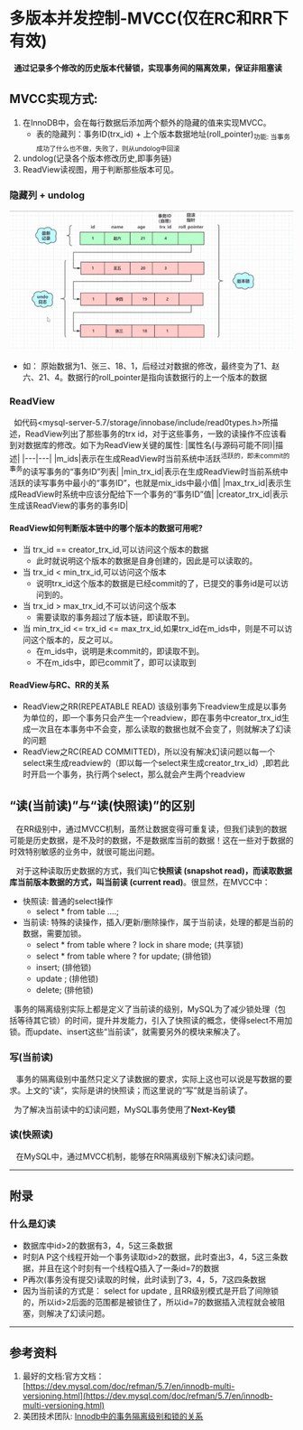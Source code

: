 # 多版本并发控制-MVCC(仅在RC和RR下有效)
&nbsp;&nbsp;**通过记录多个修改的历史版本代替锁，实现事务间的隔离效果，保证非阻塞读**

## MVCC实现方式: 
1. 在InnoDB中，会在每行数据后添加两个额外的隐藏的值来实现MVCC。
   - 表的隐藏列：事务ID(trx_id) + 上个版本数据地址(roll_pointer)<sub>功能: 当事务成功了什么也不做，失败了，则从undolog中回滚</sub>  
2. undolog(记录各个版本修改历史,即事务链) 
3. ReadView读视图，用于判断那些版本可见。

### 隐藏列 + undolog
<img src="./pics/undolog-rollpoint-trx-id.png"/>

- 如： 原始数据为1、张三、18、1，后经过对数据的修改，最终变为了1、赵六、21、4。数据行的roll_pointer是指向该数据行的上一个版本的数据

### ReadView
&nbsp;&nbsp;如代码<mysql-server-5.7/storage/innobase/include/read0types.h>所描述，ReadView列出了那些事务的trx id，对于这些事务，一致的读操作不应该看到对数据库的修改。如下为ReadView关键的属性:
|属性名(与源码可能不同)|描述|
|---|---|
|m_ids|表示在生成ReadView时当前系统中活跃<sup>活跃的，即未commit的事务</sup>的读写事务的“事务ID”列表|
|min_trx_id|表示在生成ReadView时当前系统中活跃的读写事务中最小的“事务ID”，也就是mix_ids中最小值|
|max_trx_id|表示生成ReadView时系统中应该分配给下一个事务的“事务ID”值|
|creator_trx_id|表示生成该ReadView的事务的事务ID|

#### ReadView如何判断版本链中的哪个版本的数据可用呢?
+ 当 trx_id == creator_trx_id,可以访问这个版本的数据
   - 此时就说明这个版本的数据是自身创建的，因此是可以读取的。
+ 当 trx_id < min_trx_id,可以访问这个版本
   - 说明trx_id这个版本的数据是已经commit的了，已提交的事务id是可以访问到的。
+ 当 trx_id > max_trx_id,不可以访问这个版本
   - 需要读取的事务超过了版本链，即读取不到。
+ 当 min_trx_id <= trx_id <= max_trx_id,如果trx_id在m_ids中，则是不可以访问这个版本的，反之可以。
   - 在m_ids中，说明是未commit的，即读取不到。
   - 不在m_ids中，即已commit了，即可以读取到

#### ReadView与RC、RR的关系
+ ReadView之RR(REPEATABLE READ)
该级别事务下readview生成是以事务为单位的，即一个事务只会产生一个readview，即在事务中creator_trx_id生成一次且在本事务中不会变，那么读取的数据也就不会变了，则就解决了幻读的问题
+ ReadView之RC(READ COMMITTED)，所以没有解决幻读问题以每一个select来生成readview的（即以每一个select来生成creator_trx_id）,即若此时开启一个事务，执行两个select，那么就会产生两个readview


## “读(当前读)”与“读(快照读)”的区别
&nbsp;&nbsp; 在RR级别中，通过MVCC机制，虽然让数据变得可重复读，但我们读到的数据可能是历史数据，是不及时的数据，不是数据库当前的数据！这在一些对于数据的时效特别敏感的业务中，就很可能出问题。

&nbsp;&nbsp; 对于这种读取历史数据的方式，我们叫它**快照读 (snapshot read)，**而读取数据库当前版本数据的方式，叫**当前读 (current read)**。很显然，在MVCC中：
+ 快照读: 普通的select操作
   - select * from table ….;
+ 当前读: 特殊的读操作，插入/更新/删除操作，属于当前读，处理的都是当前的数据，需要加锁。
   - select * from table where ? lock in share mode; (共享锁)
   - select * from table where ? for update; (排他锁)
   - insert; (排他锁)
   - update ; (排他锁)
   - delete; (排他锁)

&nbsp;&nbsp;事务的隔离级别实际上都是定义了当前读的级别，MySQL为了减少锁处理（包括等待其它锁）的时间，提升并发能力，引入了快照读的概念，使得select不用加锁。而update、insert这些“当前读”，就需要另外的模块来解决了。   

### 写(当前读)
&nbsp;&nbsp; 事务的隔离级别中虽然只定义了读数据的要求，实际上这也可以说是写数据的要求。上文的“读”，实际是讲的快照读；而这里说的“写”就是当前读了。

&nbsp;&nbsp;为了解决当前读中的幻读问题，MySQL事务使用了**Next-Key锁**

### 读(快照读)
&nbsp;&nbsp; 在MySQL中，通过MVCC机制，能够在RR隔离级别下解决幻读问题。

----
## 附录
### 什么是幻读
- 数据库中id>2的数据有3，4，5这三条数据
- 时刻A P这个线程开始一个事务读取id>2的数据，此时查出3，4，5这三条数据，并且在这个时刻有一个线程Q插入了一条id=7的数据
- P再次(事务没有提交)读取的时候，此时读到了3，4，5，7这四条数据
- 因为当前读的方式是： select  for update , 且RR级别模式是开启了间隙锁的，所以id>2后面的范围都是被锁住了，所以id=7的数据插入流程就会被阻塞，则解决了幻读问题。

-----
## 参考资料
1. 最好的文档:官方文档： [https://dev.mysql.com/doc/refman/5.7/en/innodb-multi-versioning.html](https://dev.mysql.com/doc/refman/5.7/en/innodb-multi-versioning.html)
2. 美团技术团队: [Innodb中的事务隔离级别和锁的关系](https://tech.meituan.com/2014/08/20/innodb-lock.html)

